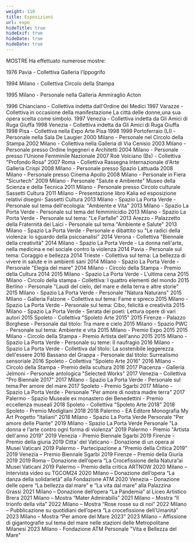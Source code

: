 ```yaml
---
weight: 110
title: Esposizioni
url: expo
hideTitle: true
hideExif: true
hideDate: true
hideDate: true
---
```


MOSTRE
Ha effettuato numerose mostre:


1976 Pavia - Collettiva Galleria l'Ippogrifo

1994 Milano - Collettiva Circolo della Stampa

1995 Milano - Personale nella Galleria Ammiraglio Acton

1996 Chianciano - Collettiva indetta dall'Ordine dei Medici
1997 Varazze - Collettiva in occasione della manifestazione La  città delle donne,una sua opera scelta come simbolo.
1997 Venezia - Collettiva indetta da Gli Amici di Ruga Giuffa
1998 Venezia - Collettiva indetta da Gli Amici di Ruga Giuffa
1998 Pisa - Collettiva nella Expo Arte Pisa 1998
1999 Portoferraio (LI) - Personale nella Sala De Laugier
2000 Milano - Personale nel Circolo della Stampa
2002 Milano - Collettiva nella Galleria di Via Cenisio
2003 Milano - Personale presso Ordine Ingegneri e Architetti
2004 Milano - Personale presso l'Unione Femminile Nazionale
2007 Roè Volciano (Bs) - Collettiva "Profondo Rosa"
2007 Roma - Collettiva Rassegna Internazionale d'Arte  Galleria Crispi
2008 Milano - Personale presso Spazio Lattuada
2008 Milano - Personale presso Cinema Apollo
2008 Milano - Personale in Fiera "Sicurtech"
2009 Milano - Personale "Salute e Ambiente" Museo della Scienza e della Tecnica
2011 Milano - Personale presso Circolo culturale Sassetti Cultura
2011 Milano - Presentazione libro Kalia ed esposizione relativi disegni- Sassetti Cultura
2013 Milano - Spazio La Porta Verde - Personale sul tema dell'ecologia: "Ambiente e Vita"
2013 Milano - Spazio La Porta Verde - Personale sul tema del femminicidio
2013 Milano - Spazio La Porta Verde - Personale sul tema: "Le Farfalle"
2013 Arezzo - Palazzetto della Fraternità dei Laici - Personale sul tema "Ambiente e Salute"
2013 Milano - Spazio La Porta Verde - Personale e dibattito su "Le radici della violenza: lo sguardo della psicoanalisi"
2014 Verona - Collettiva "Biennale della creatività"
2014 Milano - Spazio La Porta Verde - La donna nell'arte, nella medicina e nel sociale contro la violenza 
2014 Pavia - Personale sul tema: Coraggio e bellezza
2014 Trieste - Collettiva sul tema: La bellezza di vivere in salute e in ambienti sani
2014 Milano - Spazio La Porta Verde - Personale "Elegia del mare"
2014 Milano - Circolo della Stampa - Premio della Cultura 2014
2015 Milano - Spazio La Porta Verde - L'ultima cena
2015 Milano - Circolo della stampa - Collettiva: I quattro elementi del mondo
2015 Berlino - Personale "Laudi del cielo, del mare e della terra e altre storie"
2015 Milano - Spazio La Porta Verde - Personale "Natura Naturans"
2015 Milano - Galleria Falzone - Collettiva sul tema: Fame e spreco
2015 Milano - Spazio La Porta Verde - Personale sul tema: Cibo, felicità e creatività
2015 Milano - Spazio La Porta Verde - Serata dei poeti: Lettura opere di vari autori
2015 Spoleto - Collettiva "Spoleto Arte 2015"
2015 Firenze - Palazzo Borghese - Personale dal titolo: Tra mare e cielo
2015 Milano - Spazio PWC - Personale sul tema: Ambiente e vita
2015 Milano - Premio Expo 2015
2015 Milano - Circolo della Stampa - Premio Artista dell'anno 2015
2015 Milano - Spazio La Porta Verde - Personale su teme: Il naufragio
2016 Milano - Spazio La Porta Verde - Collettiva dal titolo: La sostenibile leggerezza dell'essere
2016 Bassano del Grappa - Personale dal titolo: Surrealismo sensoriale
2016 Spoleto - Collettiva "Spoleto Arte 2016"
2016 Milano - Circolo della Stampa - Premio della scultura 2016
2017 Piacenza - Galleria Jelmoni - Personale antologica "Selected Works"
2017 Venezia - Collettiva "Pro Biennale 2017"
2017 Milano - Spazio La Porta Verde - Personale sul tema:Per amore del mare
2017 Spoleto - Premio Sgarbi
2017 Milano - Spazio La Porta Verde - Personale "Per amore di nostra madre terra"
2017 Palermo - Spazio Museale ex monastero dei Benedettini - Premio eccellenza museali
2018 Spoleto - Collettiva "Spoleto Arte 2018"
2018 Spoleto - Premio Modigliani 2018
2018 Palermo - EA Editore Monografia My Art Progetto "Italiani"
2018 Milano - Spazio La Porta Verde Personale "Per amore delle Piante"
2019 Milano - Spazio La Porta Verde Personale "La donna e l'arte contro ogni forma di violenza"
2019 Palermo - Premio "Artista dell'anno 2019"
2019 Venezia - Premio Biennale Sgarbi
2019 Firenze - Premio della giuria
2019 Citta' del Vaticano - Donazione di un opera ai Musei Vaticani
2019 Palermo - Partecipazione a "Premio della Critica 2019"
2019 Venezia – Premio Biennale Sgarbi
2019 Firenze – Premio della Giuria 2019
2019 Roma – Donazione dell’opera “La Crocefissione della Natura”ai Musei Vaticani
2019 Palermo – Premio della critica ARTNOW
2020 Milano – Intervista video su TGCOM24
2020 Milano – Donazione dell’opera “La danza della solidarietà” alla Fondazione ATM
2020 Venezia – Donazione delle opere “La bellezza dal mare” e “La vita dal mare” alla Palazzina  
Grassi
2021 Milano – Donazione dell’opera “La Pandemia” al Liceo Artistico Brera
2021 Milano – Mostra “Mater Admirabilis”
2021 Milano – Mostra “Il trionfo della vita”
2022 Milano – Mostra “Rose rosse su di noi”
2022 Milano – Pubblicazione su quotidiani dell’opera “La crocefissione dell’Umanità”
2023 Milano – Mostra “Per amore del Mare 2023”
2023 Milano – Affissione di gigantografie sul tema del mare nelle stazioni delle Metropolitane Milanesi
2023 Milano - Fondazione ATM Personale "Vita e Bellezza del Mare"

